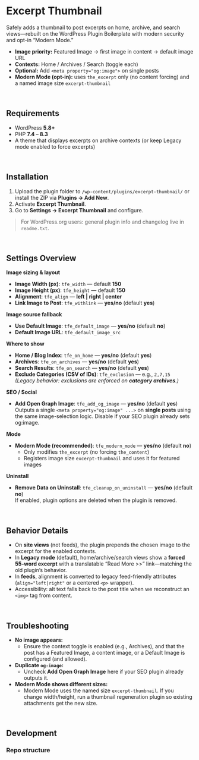 # Excerpt Thumbnail

Safely adds a thumbnail to post excerpts on home, archive, and search views—rebuilt on the WordPress Plugin Boilerplate with modern security and opt-in “Modern Mode.”

- **Image priority:** Featured Image → first image in content → default image URL  
- **Contexts:** Home / Archives / Search (toggle each)  
- **Optional:** Add `<meta property="og:image">` on single posts  
- **Modern Mode (opt-in):** uses `the_excerpt` only (no content forcing) and a named image size `excerpt-thumbnail`

<br>

## Requirements

- WordPress **5.8+**
- PHP **7.4 – 8.3**  
- A theme that displays excerpts on archive contexts (or keep Legacy mode enabled to force excerpts)

<br>

## Installation

1. Upload the plugin folder to `/wp-content/plugins/excerpt-thumbnail/` or install the ZIP via **Plugins → Add New**.
2. Activate **Excerpt Thumbnail**.
3. Go to **Settings → Excerpt Thumbnail** and configure.

> For WordPress.org users: general plugin info and changelog live in `readme.txt`.

<br>

## Settings Overview

**Image sizing & layout**
- **Image Width (px)**: `tfe_width` — default **150**
- **Image Height (px)**: `tfe_height` — default **150**
- **Alignment**: `tfe_align` — **left | right | center**
- **Link Image to Post**: `tfe_withlink` — **yes/no** (default **yes**)

**Image source fallback**
- **Use Default Image**: `tfe_default_image` — **yes/no** (default **no**)
- **Default Image URL**: `tfe_default_image_src`

**Where to show**
- **Home / Blog Index**: `tfe_on_home` — **yes/no** (default **yes**)
- **Archives**: `tfe_on_archives` — **yes/no** (default **yes**)
- **Search Results**: `tfe_on_search` — **yes/no** (default **yes**)
- **Exclude Categories (CSV of IDs)**: `tfe_exclusion` — e.g., `2,7,15`  
  _(Legacy behavior: exclusions are enforced on **category archives**.)_

**SEO / Social**
- **Add Open Graph Image**: `tfe_add_og_image` — **yes/no** (default **yes**)  
  Outputs a single `<meta property="og:image" ...>` on **single posts** using the same image-selection logic. Disable if your SEO plugin already sets og:image.

**Mode**
- **Modern Mode (recommended)**: `tfe_modern_mode` — **yes/no** (default **no**)  
  - Only modifies `the_excerpt` (no forcing `the_content`)  
  - Registers image size `excerpt-thumbnail` and uses it for featured images

**Uninstall**
- **Remove Data on Uninstall**: `tfe_cleanup_on_uninstall` — **yes/no** (default **no**)  
  If enabled, plugin options are deleted when the plugin is removed.

<br>

## Behavior Details

- On **site views** (not feeds), the plugin prepends the chosen image to the excerpt for the enabled contexts.
- In **Legacy mode** (default), home/archive/search views show a **forced 55-word excerpt** with a translatable “Read More >>” link—matching the old plugin’s behavior.
- In **feeds**, alignment is converted to legacy feed-friendly attributes (`align="left|right"` or a centered `<p>` wrapper).
- Accessibility: alt text falls back to the post title when we reconstruct an `<img>` tag from content.

<br>

## Troubleshooting

- **No image appears:**  
  - Ensure the context toggle is enabled (e.g., Archives), and that the post has a Featured Image, a content image, or a Default Image is configured (and allowed).
- **Duplicate `og:image`:**  
  - Uncheck **Add Open Graph Image** here if your SEO plugin already outputs it.
- **Modern Mode shows different sizes:**  
  - Modern Mode uses the named size `excerpt-thumbnail`. If you change width/height, run a thumbnail regeneration plugin so existing attachments get the new size.

<br>

## Development

### Repo structure
